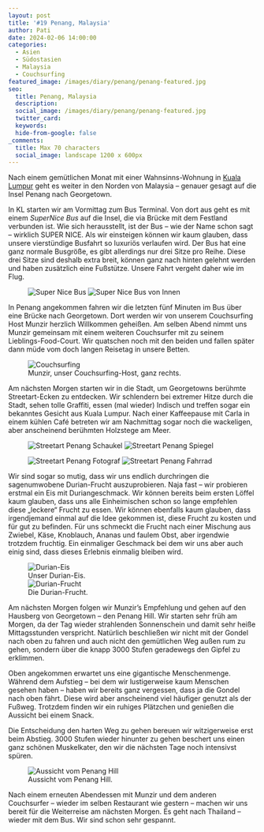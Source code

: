```yaml
---
layout: post
title: '#19 Penang, Malaysia'
author: Pati
date: 2024-02-06 14:00:00
categories:
  - Asien
  - Südostasien
  - Malaysia
  - Couchsurfing
featured_image: /images/diary/penang/penang-featured.jpg
seo:
  title: Penang, Malaysia
  description:
  social_image: /images/diary/penang/penang-featured.jpg
  twitter_card:
  keywords:
  hide-from-google: false
_comments:
  title: Max 70 characters
  social_image: landscape 1200 x 600px
---
```

Nach einem gemütlichen Monat mit einer Wahnsinns-Wohnung in [Kuala Lumpur](2024-01-11-kuala-lumpur) geht es weiter in den Norden von Malaysia – genauer gesagt auf die Insel Penang nach Georgetown.

In KL starten wir am Vormittag zum Bus Terminal. Von dort aus geht es mit einem *SuperNice Bus* auf die Insel, die via Brücke mit dem Festland verbunden ist. Wie sich herausstellt, ist der Bus – wie der Name schon sagt – wirklich SUPER NICE. Als wir einsteigen können wir kaum glauben, dass unsere vierstündige Busfahrt so luxuriös verlaufen wird. Der Bus hat eine ganz normale Busgröße, es gibt allerdings nur drei Sitze pro Reihe. Diese drei Sitze sind deshalb extra breit, können ganz nach hinten gelehnt werden und haben zusätzlich eine Fußstütze. Unsere Fahrt vergeht daher wie im Flug.

<figure class="img2">
  <img src="/images/diary/penang/penang-3.jpg" alt="Super Nice Bus">
  <img src="/images/diary/penang/penang-2.jpg" alt="Super Nice Bus von Innen">
</figure>

In Penang angekommen fahren wir die letzten fünf Minuten im Bus über eine Brücke nach Georgetown. Dort werden wir von unserem Couchsurfing Host Munzir herzlich Willkommen geheißen. Am selben Abend nimmt uns Munzir gemeinsam mit einem weiteren Couchsurfer mit zu seinem Lieblings-Food-Court. Wir quatschen noch mit den beiden und fallen später dann müde vom doch langen Reisetag in unsere Betten.

<figure class="img1">
 	<img src="/images/diary/penang/penang-1.jpg" alt="Couchsurfing">
  <figcaption> Munzir, unser Couchsurfing-Host, ganz rechts. </figcaption>
</figure>


Am nächsten Morgen starten wir in die Stadt, um Georgetowns berühmte Streetart-Ecken zu entdecken. Wir schlendern bei extremer Hitze durch die Stadt, sehen tolle Graffiti, essen (mal wieder) Indisch und treffen sogar ein bekanntes Gesicht aus Kuala Lumpur. Nach einer Kaffeepause mit Carla in einem kühlen Café betreten wir am Nachmittag sogar noch die wackeligen, aber anscheinend berühmten Holzstege am Meer. 

<figure class="img2-nr">
  <img src="/images/diary/penang/penang-8.jpg" alt="Streetart Penang Schaukel">
  <img src="/images/diary/penang/penang-6.jpg" alt="Streetart Penang Spiegel">
</figure>
<figure class="img2-nr">
  <img src="/images/diary/penang/penang-5.jpg" alt="Streetart Penang Fotograf">
  <img src="/images/diary/penang/penang-4.jpg" alt="Streetart Penang Fahrrad">
</figure>

Wir sind sogar so mutig, dass wir uns endlich durchringen die sagenumwobene Durian-Frucht auszuprobieren. Naja fast – wir probieren erstmal ein Eis mit Duriangeschmack. Wir können bereits beim ersten Löffel kaum glauben, dass uns alle Einheimischen schon so lange empfehlen diese „leckere“ Frucht zu essen. Wir können ebenfalls kaum glauben, dass irgendjemand einmal auf die Idee gekommen ist, diese Frucht zu kosten und für gut zu befinden. Für uns schmeckt die Frucht nach einer Mischung aus Zwiebel, Käse, Knoblauch, Ananas und faulem Obst, aber irgendwie trotzdem fruchtig. Ein einmaliger Geschmack bei dem wir uns aber auch einig sind, dass dieses Erlebnis einmalig bleiben wird. 

<figure class="img2-nr">
  <img src="/images/diary/penang/penang-7.jpg" alt="Durian-Eis">
    <figcaption> Unser Durian-Eis. </figcaption>
  <img src="/images/diary/penang/penang-10.jpg" alt="Durian-Frucht">
    <figcaption> Die Durian-Frucht. </figcaption>
</figure>

Am nächsten Morgen folgen wir Munzir’s Empfehlung und gehen auf den Hausberg von Georgetown – den Penang Hill.  Wir starten sehr früh am Morgen, da der Tag wieder strahlenden Sonnenschein und damit sehr heiße Mittagsstunden verspricht. Natürlich beschließen wir nicht mit der Gondel nach oben zu fahren und auch nicht den gemütlichen Weg außen rum zu gehen, sondern über die knapp 3000 Stufen geradewegs den Gipfel zu erklimmen.

Oben angekommen erwartet uns eine gigantische Menschenmenge. Während dem Aufstieg – bei dem wir lustigerweise kaum Menschen gesehen haben – haben wir bereits ganz vergessen, dass ja die Gondel nach oben fährt. Diese wird aber anscheinend viel häufiger genutzt als der Fußweg. Trotzdem finden wir ein ruhiges Plätzchen und genießen die Aussicht bei einem Snack.

Die Entscheidung den harten Weg zu gehen bereuen wir witzigerweise erst beim Abstieg. 3000 Stufen wieder hinunter zu gehen beschert uns einen ganz schönen Muskelkater, den wir die nächsten Tage noch intensivst spüren. 

<figure class="img1">
  <img src="/images/diary/penang/penang-9.jpg" alt="Aussicht vom Penang Hill">
    <figcaption> Aussicht vom Penang Hill.</figcaption>
</figure>

Nach einem erneuten Abendessen mit Munzir und dem anderen Couchsurfer – wieder im selben Restaurant wie gestern – machen wir uns bereit für die Weiterreise am nächsten Morgen. Es geht nach Thailand – wieder mit dem Bus. Wir sind schon sehr gespannt.